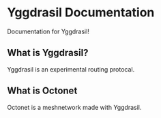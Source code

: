 # Yggdrasil Documentation
Documentation for Yggdrasil!

## What is Yggdrasil?
Yggdrasil is an experimental routing protocal.

## What is Octonet
Octonet is a meshnetwork made with Yggdrasil.
